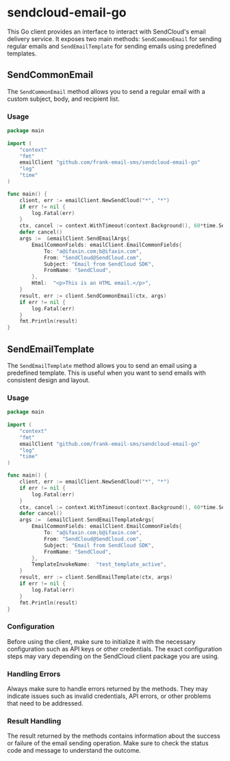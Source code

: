 # sendcloud-email-go

This Go client provides an interface to interact with SendCloud's email delivery service. It exposes two main methods: `SendCommonEmail` for sending regular emails and `SendEmailTemplate` for sending emails using predefined templates.  

## SendCommonEmail  

The `SendCommonEmail` method allows you to send a regular email with a custom subject, body, and recipient list.  

### Usage

```go  
package main  
  
import (
	"context"
	"fmt"
	emailClient "github.com/frank-email-sms/sendcloud-email-go"
	"log"
	"time"
)

func main() {
	client, err := emailClient.NewSendCloud("*", "*")
	if err != nil {
		log.Fatal(err)
	}
	ctx, cancel := context.WithTimeout(context.Background(), 60*time.Second)
	defer cancel()
	args :=  &emailClient.SendEmailArgs{
		EmailCommonFields: emailClient.EmailCommonFields{
			To: "a@ifaxin.com;b@ifaxin.com",
			From: "SendCloud@SendCloud.com",
			Subject: "Email from SendCloud SDK",
			FromName: "SendCloud",
		},
		Html:  "<p>This is an HTML email.</p>",
	}
	result, err := client.SendCommonEmail(ctx, args)
	if err != nil {
		log.Fatal(err)
	}
	fmt.Println(result)
}
```

## SendEmailTemplate

The `SendEmailTemplate` method allows you to send an email using a predefined template. This is useful when you want to send emails with consistent design and layout.

### Usage

```go
package main  
  
import (
	"context"
	"fmt"
	emailClient "github.com/frank-email-sms/sendcloud-email-go"
	"log"
	"time"
)

func main() {
	client, err := emailClient.NewSendCloud("*", "*")
	if err != nil {
		log.Fatal(err)
	}
	ctx, cancel := context.WithTimeout(context.Background(), 60*time.Second)
	defer cancel()
	args :=  &emailClient.SendEmailTemplateArgs{
		EmailCommonFields: emailClient.EmailCommonFields{
			To: "a@ifaxin.com;b@ifaxin.com",
			From: "SendCloud@SendCloud.com",
			Subject: "Email from SendCloud SDK",
			FromName: "SendCloud",
		},
		TemplateInvokeName:  "test_template_active",
	}
	result, err := client.SendEmailTemplate(ctx, args)
	if err != nil {
		log.Fatal(err)
	}
	fmt.Println(result)
}
```

### Configuration

Before using the client, make sure to initialize it with the necessary configuration such as API keys or other credentials. The exact configuration steps may vary depending on the SendCloud client package you are using.

### Handling Errors

Always make sure to handle errors returned by the methods. They may indicate issues such as invalid credentials, API errors, or other problems that need to be addressed.

### Result Handling

The result returned by the methods contains information about the success or failure of the email sending operation. Make sure to check the status code and message to understand the outcome.



